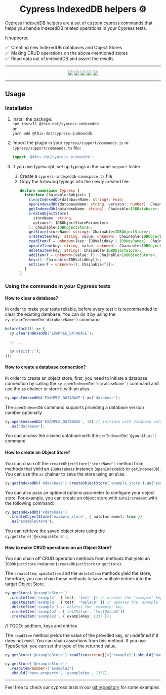 <h1 align="center">Cypress IndexedDB helpers ⚙️</h1>

[Cypress](https://cypress.io) IndexedDB helpers are a set of custom cypress commands that helps you handle indexedDB related operations in your Cypress tests.

It supports:

✅ &nbsp;Creating new IndexedDB databases and Object Stores <br/>
✅ &nbsp;Making CRUD operations on the above-mentioned stores <br/>
✅ &nbsp;Read data out of indexedDB and assert the results <br/>

---

<p align="center">
  <a href="https://www.npmjs.com/package/@this-dot/cypress-indexeddb"><img src="https://img.shields.io/badge/%40this--dot-%2Fcypress--indexeddb-blueviolet" /></a>
  <a href="https://www.npmjs.com/package/@this-dot/cypress-indexeddb"><img src="https://img.shields.io/npm/v/@this-dot/cypress-indexeddb" /></a>
  <a href="https://github.com/thisdot/open-source/actions/workflows/ci.yml?query=branch%3Amain"><img src="https://github.com/thisdot/open-source/actions/workflows/ci.yml/badge.svg" /></a>
  <a href="https://github.com/thisdot/open-source/blob/main/LICENSE.md"><img src="https://img.shields.io/npm/l/@this-dot/cypress-indexeddb" /></a>
  <a href="https://github.com/thisdot/open-source/issues"><img src="https://img.shields.io/github/issues/thisdot/open-source" /></a>
</p>

---

## Usage

### Installation

1. Install the package:  
   `npm install @this-dot/cypress-indexeddb`  
   or  
   `yarn add @this-dot/cypress-indexeddb`

2. Import the plugin in your `cypress/support/commands.js` or `cypress/support/commands.ts` file:

   ```typescript
   import '@this-dot/cypress-indexeddb';
   ```

3. If you use typescript, set up typings in the same `support` folder
   1. Create a `cypress-indexeddb-namespace.ts` file
   2. Copy the following typings into the newly created file:
      ```typescript
      declare namespace Cypress {
        interface Chainable<Subject> {
          clearIndexedDb(databaseName: string): void;
          openIndexedDb(databaseName: string, version?: number): Chainable<IDBDatabase>;
          getIndexedDb(databaseName: string): Chainable<IDBDatabase>;
          createObjectStore(
            storeName: string,
            options?: IDBObjectStoreParameters
          ): Chainable<IDBObjectStore>;
          getStore(storeName: string): Chainable<IDBObjectStore>;
          createItem(key: string, value: unknown): Chainable<IDBObjectStore>;
          readItem<T = unknown>(key: IDBValidKey | IDBKeyRange): Chainable<T>;
          updateItem(key: string, value: unknown): Chainable<IDBObjectStore>;
          deleteItem(key: string): Chainable<IDBObjectStore>;
          addItem<T = unknown>(value: T): Chainable<IDBObjectStore>;
          keys(): Chainable<IDBValidKey[]>;
          entries<T = unknown>(): Chainable<T[]>;
        }
      }
      ```

### Using the commands in your Cypress tests

#### How to clear a database?

In order to make your tests reliable, before every test it is recommended to clear the existing database. You can do it by using the `cy.clearIndexedDb('databaseName')` command.

```typescript
beforeEach(() => {
  cy.clearIndexedDb('EXAMPLE_DATABASE');

  // ...

  cy.visit('/');
});
```

#### How to create a database connection?

In order to create an object store, first, you need to initiate a database connection by calling the `cy.openIndexedDb('databaseName')` command and use the `as` chainer to store it with an alias.

```typescript
cy.openIndexedDb('EXAMPLE_DATABASE').as('database');
```

The `openIndexedDb` command supports providing a database version number optionally

```typescript
cy.openIndexedDb('EXAMPLE_DATABASE', 12) // initiate with database version 12
  .as('database');
```

You can access the aliased database with the `getIndexedDb('@yourAlias')` command.

#### How to create an Object Store?

You can chain off the `createObjectStore('storeName')` method from methods that yield an `IDBDatabase` instance (`openIndexedDb` or `getIndexedDb`). You can use the `as` chainer to save the store using an alias.

```typescript
cy.getIndexedDb('@database').createObjectStore('example_store').as('exampleStore');
```

You can also pass an optional options parameter to configure your object store. For example, you can create an object store with `autoIncrement` with the following command:

```typescript
cy.getIndexedDb('@database')
  .createObjectStore('example_store', { autoIncrement: true })
  .as('exampleStore');
```

You can retrieve the saved object store using the `cy.getStore('@exampleStore')`;

#### How to make CRUD operations on an Object Store?

You can chain off CRUD operation methods from methods that yield an `IDBObjectStore` instance (`createObjectStore` or `getStore`).

The `createItem`, `updateItem` and the `deleteItem` methods yield the store, therefore, you can chain these methods to save multiple entries into the target Object Store.

```typescript
cy.getStore('@exampleStore')
  .createItem('example', { test: 'test' }) // creates the 'example' key and saves the second parameter as the value.
  .updateItem('example', { test: 'replace' }) // updates the 'example' key's value with the second parameter.
  .deleteItem('example') // deletes the 'example' key
  .createItem('example2', ['testValue', 'testValue2'])
  .createItem('example3', { exampleKey: 1337 });
```

// TODO: addItem, keys and entries

The `readItem` method yields the value of the provided key, or undefined if it does not exist. You can chain assertions from this method. If you use TypeScript, you can set the type of the returned value.

```typescript
cy.getStore('@exampleStore').readItem<string[]>('example2').should('have.length', 2);

cy.getStore('@exampleStore')
  .readItem<number>('example3')
  .should('have.property', 'exampleKey', 1337);
```

---

Feel free to check our cypress tests in our [git repository](https://github.com/thisdot/open-source/tree/main/apps/showcase-e2e/src/integration) for some examples.
